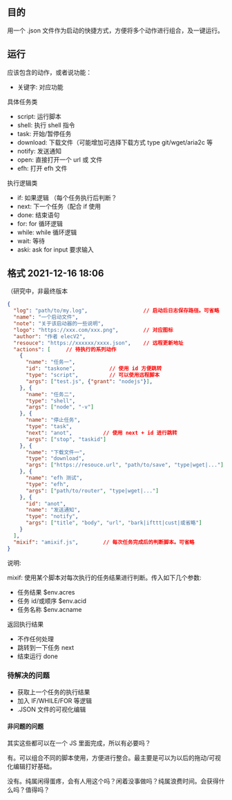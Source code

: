 ## 目的

用一个 .json 文件作为启动的快捷方式，方便将多个动作进行组合，及一键运行。

## 运行

应该包含的动作，或者说功能：

- 关键字: 对应功能

具体任务类
- script: 运行脚本
- shell: 执行 shell 指令
- task:  开始/暂停任务
- download:  下载文件（可能增加可选择下载方式 type git/wget/aria2c 等
- notify: 发送通知
- open:  直接打开一个 url 或 文件
- efh: 打开 efh 文件

执行逻辑类
- if:    如果逻辑 （每个任务执行后判断？
- next:  下一个任务（配合 if 使用
- done:  结束语句
- for:   for 循环逻辑
- while: while 循环逻辑
- wait:  等待
- aski:  ask for input 要求输入

## 格式 2021-12-16 18:06

（研究中，非最终版本

``` JSON
{
  "log": "path/to/my.log",                  // 启动后日志保存路径。可省略
  "name": "一个启动文件",
  "note": "关于该启动器的一些说明",
  "logo": "https://xxx.com/xxx.png",        // 对应图标
  "author": "作者 elecV2",
  "resouce": "https://xxxxxx/xxxx.json",    // 远程更新地址
  "actions": [     // 待执行的系列动作
    {
      "name": "任务一",
      "id": "taskone",           // 使用 id 方便跳转
      "type": "script",          // 可以使用远程脚本
      "args": ["test.js", {"grant": "nodejs"}],
    }, {
      "name": "任务二",
      "type": "shell",
      "args": ["node", "-v"]
    }, {
      "name": "停止任务",
      "type": "task",
      "next": "anot",          // 使用 next + id 进行跳转
      "args": ["stop", "taskid"]
    }, {
      "name": "下载文件一",
      "type": "download",
      "args": ["https://resouce.url", "path/to/save", "type|wget|..."]
    }, {
      "name": "efh 测试",
      "type": "efh",
      "args": ["path/to/router", "type|wget|..."]
    }, {
      "id": "anot",
      "name": "发送通知",
      "type": "notify",
      "args": ["title", "body", "url", "bark|ifttt|cust|或省略"]
    }
  ],
  "mixif": "amixif.js",        // 每次任务完成后的判断脚本。可省略
}
```

说明:

mixif: 
使用某个脚本对每次执行的任务结果进行判断。传入如下几个参数:
- 任务结果  $env.acres
- 任务 id/或顺序  $env.acid
- 任务名称  $env.acname

返回执行结果
- 不作任何处理
- 跳转到一下任务 next
- 结束运行 done

### 待解决的问题

- 获取上一个任务的执行结果
- 加入 IF/WHILE/FOR 等逻辑
- .JSON 文件的可视化编辑

#### 非问题的问题

其实这些都可以在一个 JS 里面完成，所以有必要吗？

有。可以组合不同的脚本使用，方便进行整合。最主要是可以为以后的拖动/可视化编辑打好基础。

没有。纯属闲得蛋疼，会有人用这个吗？闲着没事做吗？纯属浪费时间。会获得什么吗？值得吗？